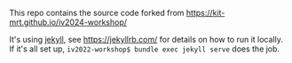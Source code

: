 This repo contains the source code forked from https://kit-mrt.github.io/iv2024-workshop/

It's using [jekyll](https://jekyllrb.com/), see https://jekyllrb.com/ for details on how to run it locally. If it's all set up, `iv2022-workshop$ bundle exec jekyll serve` does the job.
